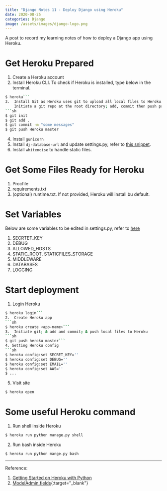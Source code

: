 ```yaml
---
title: "Django Notes 11 - Deploy Django using Heroku"
date: 2020-08-25
categories: Django
image: /assets/images/django-logo.png
---
```

<!--excerpt.start-->
A post to record my learning notes of how to deploy a Django app using Heroku. <!--excerpt.end-->

# Get Heroku Prepared
1.	Create a Heroku account
2.	Install Heroku CLI. To check if Heroku is installed, type below in the terminal.
```sh
$ heroku```  
3.	Install Git as Heroku uses git to upload all local files to Heroku. After git is installed, add a `.gitignore` file in the root directory, for content of the `.gitignore` file, refer to [this repo](https://github.com/wendyli-repos/code-snippets-django).  
	Initiate a git repo at the root directory; add, commit then push procedure. 
```sh
$ git init
$ git add .
$ git commit -m "some messages"
$ git push Heroku master
```
4.	Install `gunicorn`
5.	Install `dj-database-url` and update settings.py, refer to [this snippet](https://github.com/wendyli-repos/code-snippets-django/blob/main/settings.DATABASES).
6.	Install `whitenoise` to handle static files.

# Get Some Files Ready for Heroku
1.	Procfile 
2.	requirements.txt
3.	(optional) runtime.txt. If not provided, Heroku will install bu default.

# Set Variables  
Below are some variables to be edited in settings.py, refer to [here](https://github.com/wendyli-repos/code-snippets-django)  
1.	SECRTET_KEY
2.	DEBUG
3.	ALLOWED_HOSTS
4.	STATIC_ROOT, STATICFILES_STORAGE
5.	MIDDLEWARE
6.	DATABASES
7.	LOGGING

# Start deployment 
1.	Login Heroku
```sh
$ heroku login``` 
2.	Create Heroku app 
```sh
$ heroku create <app-name>``` 
3.	Initiate git; & add and commit; & push local files to Heroku
```sh
$ git push heroku master```  
4. Setting Heroku config  
```sh
$ heroku config:set SECRET_KEY=''
$ heroku config:set DEBUG=''
$ heroku config:set EMAIL=''
$ heroku config:set AWS=''
$ ...
```  
5. Visit site  
```sh
$ heroku open
```

# Some useful Heroku command  
1.	Run shell inside Heroku
```sh
$ heroku run python manage.py shell
```
2. Run bash inside Heroku
```sh
$ heroku run python mange.py bash
```


***   
Reference: 
1. [Getting Started on Heroku with Python](https://devcenter.heroku.com/articles/getting-started-with-python#set-up) 
2. [ModelAdmin.fields](https://docs.djangoproject.com/en/3.1/ref/contrib/admin/#django.contrib.admin.ModelAdmin){:target="\_blank"}  